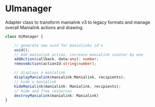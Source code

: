# UImanager

Adapter class to transform manialink v3 to legacy formats and manage overall Manialink actions and drawing.

```ts
class UiManager {

    // generate new uuid for manialinks id's
    uuid();
    // Add manialink action, increase manialink counter by one
    addAction(callback, data:any): number;
    removeAction(actionId:string|number);

    // displays a manialink
    displayManialink(manialink:Manialink, recipients);
    // hide a manialink
    hideManialink(manialink: Manialink, recipients);
    // hide and free resources
    destroyManialink(manialink: Manialink)
}


```